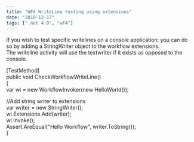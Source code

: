 ```yaml
---
title: "WF4 WriteLine testing using extensions"
date: "2010-12-17"
tags: [".net 4.0", "wf4"]
---
```


If you wish to test specific writelines on a console application: you can do so by adding a StringWriter object to the workflow extensions.  
The writeline activity will use the textwriter if it exists as opposed to the console.

[TestMethod]   
public void CheckWorkflowWriteLine()   
{   
var wi = new WorkflowInvoker(new HelloWorld());

//Add string writer to extensions   
var writer = new StringWriter();   
wi.Extensions.Add(writer);   
wi.Invoke();   
Assert.AreEqual("Hello Workflow", writer.ToString());   
}
